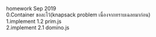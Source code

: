 homework Sep 2019 <br />
0.Container ขอละไว้(knapsack problem เนื่องจากทราบเฉลยมาก่อน) <br />
1.implement 1.2 prim.js <br />
2.implement 2.1 domino.js
